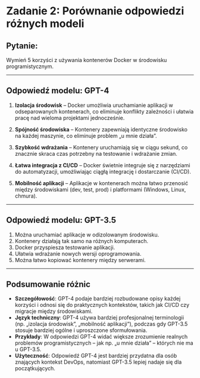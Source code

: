 # Zadanie 2: Porównanie odpowiedzi różnych modeli

##  Pytanie:
Wymień 5 korzyści z używania kontenerów Docker w środowisku programistycznym.

---

##  Odpowiedź modelu: GPT-4

1. **Izolacja środowisk** – Docker umożliwia uruchamianie aplikacji w odseparowanych kontenerach, co eliminuje konflikty zależności i ułatwia pracę nad wieloma projektami jednocześnie.

2. **Spójność środowiska** – Kontenery zapewniają identyczne środowisko na każdej maszynie, co eliminuje problem „u mnie działa”.

3. **Szybkość wdrażania** – Kontenery uruchamiają się w ciągu sekund, co znacznie skraca czas potrzebny na testowanie i wdrażanie zmian.

4. **Łatwa integracja z CI/CD** – Docker świetnie integruje się z narzędziami do automatyzacji, umożliwiając ciągłą integrację i dostarczanie (CI/CD).

5. **Mobilność aplikacji** – Aplikacje w kontenerach można łatwo przenosić między środowiskami (dev, test, prod) i platformami (Windows, Linux, chmura).

---

##  Odpowiedź modelu: GPT-3.5

1. Można uruchamiać aplikacje w odizolowanym środowisku.
2. Kontenery działają tak samo na różnych komputerach.
3. Docker przyspiesza testowanie aplikacji.
4. Ułatwia wdrażanie nowych wersji oprogramowania.
5. Można łatwo kopiować kontenery między serwerami.

---

## Podsumowanie różnic

- **Szczegółowość**: GPT-4 podaje bardziej rozbudowane opisy każdej korzyści i odnosi się do praktycznych kontekstów, takich jak CI/CD czy migracje między środowiskami.
- **Język techniczny**: GPT-4 używa bardziej profesjonalnej terminologii (np. „izolacja środowisk”, „mobilność aplikacji”), podczas gdy GPT-3.5 stosuje bardziej ogólne i uproszczone sformułowania.
- **Przykłady**: W odpowiedzi GPT-4 widać większe zrozumienie realnych problemów programistycznych – jak np. „u mnie działa” – których nie ma u GPT-3.5.
- **Użyteczność**: Odpowiedź GPT-4 jest bardziej przydatna dla osób znających kontekst DevOps, natomiast GPT-3.5 lepiej nadaje się dla początkujących.

